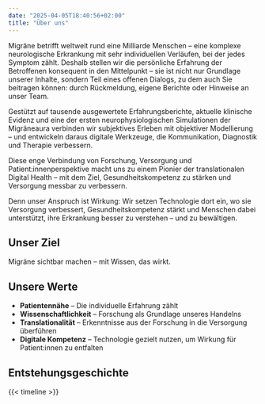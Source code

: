```yaml
---
date: "2025-04-05T18:40:56+02:00"
title: "Über uns"
---
```



Migräne betrifft weltweit rund eine Milliarde Menschen – eine komplexe neurologische Erkrankung mit sehr individuellen Verläufen, bei der jedes Symptom zählt. Deshalb stellen wir die persönliche Erfahrung der Betroffenen konsequent in den Mittelpunkt – sie ist nicht nur Grundlage unserer Inhalte, sondern Teil eines offenen Dialogs, zu dem auch Sie beitragen können: durch Rückmeldung, eigene Berichte oder Hinweise an unser Team.


Gestützt auf tausende ausgewertete Erfahrungsberichte, aktuelle klinische Evidenz und eine der ersten neurophysiologischen Simulationen der Migräneaura verbinden wir subjektives Erleben mit objektiver Modellierung – und entwickeln daraus digitale Werkzeuge, die Kommunikation, Diagnostik und Therapie verbessern.

Diese enge Verbindung von Forschung, Versorgung und Patient:innenperspektive macht uns zu einem Pionier der translationalen Digital Health – mit dem Ziel, Gesundheitskompetenz zu stärken und Versorgung messbar zu verbessern.

Denn unser Anspruch ist Wirkung: Wir setzen Technologie dort ein, wo sie Versorgung verbessert, Gesundheitskompetenz stärkt und Menschen dabei unterstützt, ihre Erkrankung besser zu verstehen – und zu bewältigen.


## Unser Ziel

Migräne sichtbar machen – mit Wissen, das wirkt.


## Unsere Werte

- **Patientennähe** – Die individuelle Erfahrung zählt
- **Wissenschaftlichkeit** – Forschung als Grundlage unseres Handelns
- **Translationalität** – Erkenntnisse aus der Forschung in die Versorgung überführen
- **Digitale Kompetenz** – Technologie gezielt nutzen, um Wirkung für Patient:innen zu entfalten




## Entstehungsgeschichte

{{< timeline >}}
